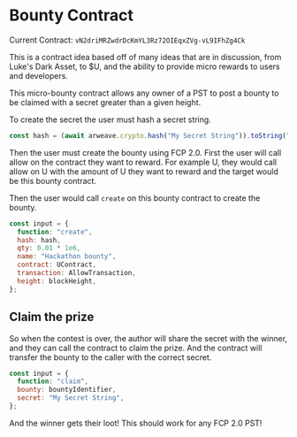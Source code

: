 # Bounty Contract

Current Contract: `vN2driMRZwdrDcKmYL3Rz72OIEqxZVg-vL9IFhZg4Ck`

This is a contract idea based off of many ideas that are in discussion, from Luke's Dark Asset, to $U, and the ability to provide micro rewards to users and developers.

This micro-bounty contract allows any owner of a PST to post a bounty to be claimed with a secret greater than a given height.

To create the secret the user must hash a secret string.

```js
const hash = (await arweave.crypto.hash("My Secret String")).toString("base64");
```

Then the user must create the bounty using FCP 2.0. First the user will call allow on the contract they want to reward. For example U, they would call allow on U with the amount of U they want to reward and the target would be this bounty contract.

Then the user would call `create` on this bounty contract to create the bounty.

```js
const input = {
  function: "create",
  hash: hash,
  qty: 0.01 * 1e6,
  name: "Hackathon bounty",
  contract: UContract,
  transaction: AllowTransaction,
  height: blockHeight,
};
```

## Claim the prize

So when the contest is over, the author will share the secret with the winner, and they can call the contract to claim the prize. And the contract will transfer the bounty to the caller with the correct secret.

```js
const input = {
  function: "claim",
  bounty: bountyIdentifier,
  secret: "My Secret String",
};
```

And the winner gets their loot! This should work for any FCP 2.0 PST!
